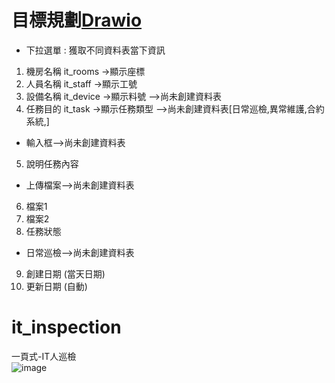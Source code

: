 # 目標規劃[Drawio](https://app.diagrams.net/?mode=google#G1We5dGsOB0kqkICEgcbxW0GyUScyYZLsw#%7B%22pageId%22%3A%22Vk0GUSh1xTQwJ4GT6XAk%22%7D)
- 下拉選單 : 獲取不同資料表當下資訊 
1. 機房名稱 it_rooms<name> ->顯示座標
2. 人員名稱 it_staff<name> ->顯示工號
3. 設備名稱 it_device<name> ->顯示料號    -->尚未創建資料表
4. 任務目的 it_task<name> ->顯示任務類型  -->尚未創建資料表[日常巡檢,異常維護,合約系統,]

- 輸入框-->尚未創建資料表
5. 說明任務內容 

- 上傳檔案-->尚未創建資料表
6. 檔案1  
7. 檔案2
8. 任務狀態
- 日常巡檢-->尚未創建資料表
9. 創建日期 (當天日期)
10. 更新日期 (自動) 
 

# it_inspection
一頁式-IT人巡檢<br>
![image](https://github.com/user-attachments/assets/4ae74723-ee7a-42f3-809b-b94276790920)

